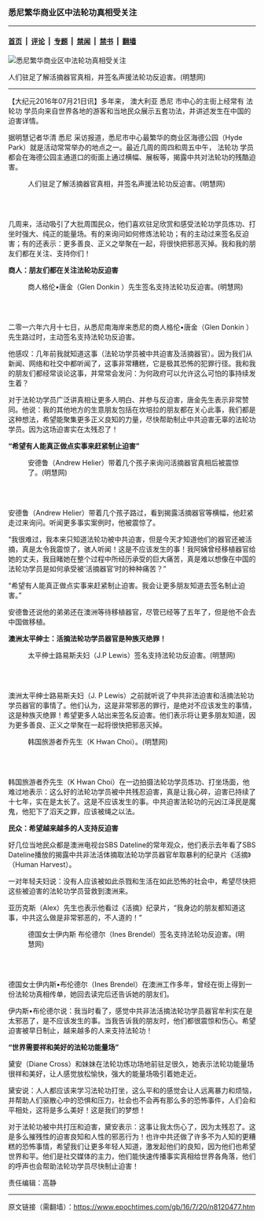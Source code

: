 ### 悉尼繁华商业区中法轮功真相受关注

---

#### [首页](../../../..?n8120477) &nbsp;|&nbsp; [评论](../../../../../epoch-comment?n8120477) &nbsp;|&nbsp; [专题](../../../../../epoch-special?n8120477) &nbsp;|&nbsp; [禁闻](../../../../../epoch-news?n8120477) &nbsp;|&nbsp; [禁书](../../../../../books?n8120477) &nbsp;|&nbsp; [翻墙](https://github.com/gfw-breaker/nogfw/blob/master/README.md?n8120477)


<div><img alt="悉尼繁华商业区中法轮功真相受关注" class="attachment-djy_600_400 size-djy_600_400 wp-post-image" src="https://i.epochtimes.com/assets/uploads/2016/07/2016-6-20-minghui-falun-gong-sydney-01-600x400.jpg"/>
<div class="caption">
 <p>
  人们驻足了解活摘器官真相，并签名声援法轮功反迫害。(明慧网)
 </p>
</div></div><hr/><div class="post_content" id="artbody" itemprop="articleBody">
 <!-- article content begin -->
 <p>
  【大纪元2016年07月21日讯】多年来，
  <ok href="https://www.epochtimes.com/gb/tag/%E6%BE%B3%E5%A4%A7%E5%88%A9%E4%BA%9A.html">
   澳大利亚
  </ok>
  <ok href="https://www.epochtimes.com/gb/tag/%E6%82%89%E5%B0%BC.html">
   悉尼
  </ok>
  市中心的主街上经常有
  <ok href="https://www.epochtimes.com/gb/tag/%E6%B3%95%E8%BD%AE%E5%8A%9F.html">
   法轮功
  </ok>
  学员向来自世界各地的游客和当地民众展示五套功法，并讲述发生在中国的迫害详情。
 </p>
 <p>
  据明慧记者华清
  <ok href="https://www.epochtimes.com/gb/tag/%E6%82%89%E5%B0%BC.html">
   悉尼
  </ok>
  采访报道，悉尼市中心最繁华的商业区海德公园（Hyde Park）就是活动常常举办的地点之一。最近几周的周四和周五中午，
  <ok href="https://www.epochtimes.com/gb/tag/%E6%B3%95%E8%BD%AE%E5%8A%9F.html">
   法轮功
  </ok>
  学员都会在海德公园主通道口的街面上通过横幅、展板等，揭露中共对法轮功的残酷迫害。
 </p>
 <figure aria-describedby="caption-attachment-8120565" class="wp-caption aligncenter" id="attachment_8120565" style="width: 450px">
  <ok href="https://i.epochtimes.com/assets/uploads/2016/07/1607201542362382.jpg" target="_blank">
   <img alt="" class="wp-image-8120565 size-medium" src="https://i.epochtimes.com/assets/uploads/2016/07/1607201542362382-450x315.jpg"/>
  </ok>
  <br/><figcaption class="wp-caption-text" id="caption-attachment-8120565">
   人们驻足了解活摘器官真相，并签名声援法轮功反迫害。(明慧网)
  </figcaption><br/>
 </figure><br/>
 <p>
  几周来，活动吸引了大批周围民众，他们喜欢驻足欣赏和感受法轮功学员炼功、打坐时强大、纯正的能量场。有的来询问如何修炼法轮功；有的主动过来签名反迫害；有的还表示：更多善良、正义之举聚在一起，将很快把邪恶灭掉。我和我的朋友们都在关注、支持你们！
 </p>
 <p>
  <strong>
   商人：朋友们都在关注法轮功反迫害
  </strong>
 </p>
 <figure aria-describedby="caption-attachment-8120568" class="wp-caption aligncenter" id="attachment_8120568" style="width: 450px">
  <ok href="https://i.epochtimes.com/assets/uploads/2016/07/1607201542392382.jpg" target="_blank">
   <img alt="" class="wp-image-8120568 size-medium" src="https://i.epochtimes.com/assets/uploads/2016/07/1607201542392382-450x460.jpg"/>
  </ok>
  <br/><figcaption class="wp-caption-text" id="caption-attachment-8120568">
   商人格伦•唐金（Glen Donkin ）先生签名支持法轮功反迫害。(明慧网)
  </figcaption><br/>
 </figure><br/>
 <p>
  二零一六年六月十七日，从悉尼南海岸来悉尼的商人格伦•唐金（Glen Donkin ）先生路过时，主动签名支持法轮功反迫害。
 </p>
 <p>
  他感叹：几年前我就知道这事（法轮功学员被中共迫害及活摘器官）。因为我们从新闻、网络和社交中都听闻了，这事非常糟糕，它是极其恐怖的犯罪行径。我和我的朋友们都经常谈论这事，并常常会发问：为何政府可以允许这么可怕的事持续发生着？
 </p>
 <p>
  对于法轮功学员广泛讲真相让更多人明白、并参与反迫害，唐金先生表示非常赞同。他说：我的其他地方的生意朋友包括在坎培拉的朋友都在关心此事，我们都是这种想法，希望能聚集更多正义良知的力量，尽快帮助制止中共迫害无辜的法轮功学员。因为这场迫害实在太残忍了！
 </p>
 <p>
  <strong>
   “希望有人能真正做点实事来赶紧制止迫害”
  </strong>
 </p>
 <figure aria-describedby="caption-attachment-8120570" class="wp-caption aligncenter" id="attachment_8120570" style="width: 450px">
  <ok href="https://i.epochtimes.com/assets/uploads/2016/07/1607201542472382.jpg" target="_blank">
   <img alt="" class="wp-image-8120570 size-medium" src="https://i.epochtimes.com/assets/uploads/2016/07/1607201542472382-450x337.jpg"/>
  </ok>
  <br/><figcaption class="wp-caption-text" id="caption-attachment-8120570">
   安德鲁（Andrew Helier）带着几个孩子来询问活摘器官真相后被震惊了。(明慧网)
  </figcaption><br/>
 </figure><br/>
 <p>
  安德鲁（Andrew Helier）带着几个孩子路过，看到揭露活摘器官等横幅，他赶紧走过来询问。听闻更多事实案例时，他被震惊了。
 </p>
 <p>
  “我很难过，我本来只知道法轮功被中共迫害，但是今天才知道他们的器官还被活摘，真是太令我震惊了，骇人听闻！这是不应该发生的事！我阿姨曾经移植器官给她的丈夫，我目睹她在整个过程中所经历承受的巨大痛苦，真是难以想像在中国的法轮功学员是如何承受被‘活摘器官’时的种种痛苦？”
 </p>
 <p>
  “希望有人能真正做点实事来赶紧制止迫害。我会让更多朋友知道去签名制止迫害。”
 </p>
 <p>
  安德鲁还说他的弟弟还在澳洲等待移植器官，尽管已经等了五年了，但是他不会去中国做移植。
 </p>
 <p>
  <strong>
   澳洲太平绅士：活摘法轮功学员器官是种族灭绝罪！
  </strong>
 </p>
 <figure aria-describedby="caption-attachment-8120574" class="wp-caption aligncenter" id="attachment_8120574" style="width: 450px">
  <ok href="https://i.epochtimes.com/assets/uploads/2016/07/1607201542522382.jpg" target="_blank">
   <img alt="" class="wp-image-8120574 size-medium" src="https://i.epochtimes.com/assets/uploads/2016/07/1607201542522382-450x346.jpg"/>
  </ok>
  <br/><figcaption class="wp-caption-text" id="caption-attachment-8120574">
   太平绅士路易斯夫妇（J.P Lewis）签名支持法轮功反迫害。(明慧网)
  </figcaption><br/>
 </figure><br/>
 <p>
  澳洲太平绅士路易斯夫妇（J. P Lewis）之前就听说了中共非法迫害和活摘法轮功学员器官的事情了。他们认为，这是非常邪恶的罪行，是绝对不应该发生的事情，这是种族灭绝罪！希望更多人站出来签名反迫害。他们表示将让更多朋友知道，因为更多善良、正义之举聚在一起将很快把邪恶灭掉。
 </p>
 <figure aria-describedby="caption-attachment-8120575" class="wp-caption aligncenter" id="attachment_8120575" style="width: 450px">
  <ok href="https://i.epochtimes.com/assets/uploads/2016/07/1607201542572382.jpg" target="_blank">
   <img alt="" class="wp-image-8120575 size-medium" src="https://i.epochtimes.com/assets/uploads/2016/07/1607201542572382-450x275.jpg"/>
  </ok>
  <br/><figcaption class="wp-caption-text" id="caption-attachment-8120575">
   韩国旅游者乔先生（K Hwan Choi）。(明慧网)
  </figcaption><br/>
 </figure><br/>
 <p>
  韩国旅游者乔先生（K Hwan Choi）在一边拍摄法轮功学员炼功、打坐场面，他难过地表示：这么好的法轮功学员被中共残忍迫害，真是让我心碎，迫害已持续了十七年，实在是太长了。这是不应该发生的事。中共迫害法轮功的元凶江泽民是魔鬼，他犯下了滔天之罪，应该被绳之以法。
 </p>
 <p>
  <strong>
   民众：希望越来越多的人支持反迫害
  </strong>
 </p>
 <p>
  好几位当地民众都是澳洲电视台SBS Dateline的常年观众，他们表示去年看了SBS Dateline播放的揭露中共非法活体摘取法轮功学员器官牟取暴利的纪录片《活摘》（Human Harvest）。
 </p>
 <p>
  一对年轻夫妇说：没有人应该被如此杀戮和生活在如此恐怖的社会中，希望尽快把这些被迫害的法轮功学员营救到澳洲来。
 </p>
 <p>
  亚历克斯（Alex）先生也表示他看过《活摘》纪录片，“我身边的朋友都知道这事，中共这么做是非常邪恶的，不人道的！”
 </p>
 <figure aria-describedby="caption-attachment-8120577" class="wp-caption aligncenter" id="attachment_8120577" style="width: 450px">
  <ok href="https://i.epochtimes.com/assets/uploads/2016/07/1607201543022382.jpg" target="_blank">
   <img alt="" class="wp-image-8120577 size-medium" src="https://i.epochtimes.com/assets/uploads/2016/07/1607201543022382-450x281.jpg"/>
  </ok>
  <br/><figcaption class="wp-caption-text" id="caption-attachment-8120577">
   德国女士伊内斯 布伦德尔（Ines Brendel）签名支持法轮功反迫害。(明慧网)
  </figcaption><br/>
 </figure><br/>
 <p>
  德国女士伊内斯•布伦德尔（Ines Brendel）在澳洲工作多年，曾经在街上得到一份法轮功真相传单，她回去读完后还告诉她的朋友们。
 </p>
 <p>
  伊内斯•布伦德尔说：我当时看了，感觉中共非法活摘法轮功学员器官牟利实在是太邪恶了，是不应该发生的事。当我告诉我的朋友时，他们都很震惊和伤心。希望迫害被早日制止，越来越多的人来支持法轮功！
 </p>
 <p>
  <strong>
   “世界需要祥和美好的法轮功能量场”
  </strong>
 </p>
 <p>
  黛安（Diane Cross）和妹妹在法轮功炼功场地前驻足很久，她表示法轮功能量场很祥和美好，让人感觉放松愉快，强大的能量场吸引着她走近。
 </p>
 <p>
  黛安说：人人都应该来学习法轮功打坐，这么平和的感觉会让人远离暴力和烦恼，并帮助人们驱散心中的恐惧和压力，社会也不会再有那么多的恐怖事件，人们会和平相处，这将是多么美好！这是我们的梦想！
 </p>
 <p>
  对于法轮功被中共打压和迫害，黛安表示：这事让我太伤心了，因为太残忍了。这是多么摧残性的迫害良知和人性的邪恶行为！也许中共还做了许多不为人知的更糟糕的恐怖事情，希望我们让更多年轻人知道，激发起他们的良知，因为他们也希望世界和平。他们是社交媒体的主力，他们能快速传播事实真相给世界各角落，他们的呼声也会帮助法轮功学员尽快制止迫害！
 </p>
 <p>
  责任编辑：高静
 </p>
 <!-- article content end -->
 <div id="below_article_ad">
 </div>
</div>


---

原文链接（需翻墙）：https://www.epochtimes.com/gb/16/7/20/n8120477.htm